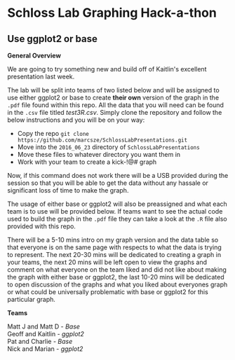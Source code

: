 # Schloss Lab Graphing Hack-a-thon
## Use ggplot2 or base


**General Overview**

We are going to try something new and build off of Kaitlin's excellent presentation last week.
    
The lab will be split into teams of two listed below and will be assigned to use either ggplot2 or base to create **their own** version of the graph in the `.pdf` file found within this repo.  All the data that you will need can be found in the `.csv` file titled *test3R.csv*.  Simply clone the repository and follow the below instructions and you will be on your way:
  
*   Copy the repo  ```git clone https://github.com/marcsze/SchlossLabPresentations.git```
*   Move into the `2016_06_23` directory of `SchlossLabPresentations`
*   Move these files to whatever directory you want them in
*   Work with your team to create a kick-!@# graph

Now, if this command does not work there will be a USB provided during the session so that you will be able to get the data without any hassale or significant loss of time to make the graph.
  
The usage of either base or ggplot2 will also be preassigned and what each team is to use will be provided below.  If teams want to see the actual code used to build the graph in the  `.pdf` file they can take a look at the `.R` file also provided with this repo.  
  
There will be a 5-10 mins intro on my graph version and the data table so that everyone is on the same page with respects to what the data is trying to represent.  The next 20-30 mins will be dedicated to creating a graph in your teams, the next 20 mins will be left open to view the graphs and comment on what everyone on the team liked and did not like about making the graph with either base or ggplot2, the last 10-20 mins will be dedicated to open discussion of the graphs and what you liked about everyones graph or what could be universally problematic with base or ggplot2 for this particular graph.


**Teams**

Matt J and Matt D - *Base*  
Geoff and Kaitlin - *ggplot2*  
Pat and Charlie - *Base*  
Nick and Marian - *ggplot2*  



   
